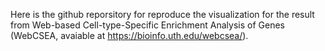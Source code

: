 Here is the github reporsitory for reproduce the visualization for the result from Web-based Cell-type-Specific Enrichment Analysis of Genes (WebCSEA, avaiable at https://bioinfo.uth.edu/webcsea/).